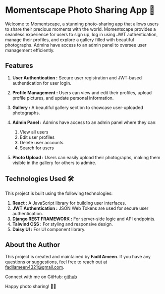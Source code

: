# Momentscape Photo Sharing App 📸

Welcome to Momentscape, a stunning photo-sharing app that allows users to share their precious moments with the world. Momentscape provides a seamless experience for users to sign up, log in using JWT authentication, manage their profiles, and explore a gallery filled with beautiful photographs. Admins have access to an admin panel to oversee user management efficiently.

<!-- ![Momentscape](link-to-your-app-screenshot.png) -->

## Features

1. **User Authentication :** 
Secure user registration and JWT-based authentication for user login.

2. **Profile Management :** 
Users can view and edit their profiles, upload profile pictures, and update personal information.

3. **Gallery :**
 A beautiful gallery section to showcase user-uploaded photographs.

4. **Admin Panel :**
Admins have access to an admin panel where they can:
   1. View all users
   2. Edit user profiles
   3. Delete user accounts
   4. Search for users

5. **Photo Upload :**
Users can easily upload their photographs, making them visible in the gallery for others to admire.

## Technologies Used 🛠️

This project is built using the following technologies:
1. **React :** A JavaScript library for building user interfaces.
2. **JWT Authentication :** JSON Web Tokens are used for secure user authentication.
3. **Django REST FRAMEWORK :** For server-side logic and API endpoints.
4. **Talwind CSS :** For styling and responsive design.
5. **Daisy UI :** For UI component library.



## About the Author

This project is created and maintained by **Fadil Ameen**. If you have any questions or suggestions, feel free to reach out at [fadilameen4321@gmail.com](mailto:fadilameen4321@gmail.com).

Connect with me on GitHub: [github](github.com/fadilameen4321)

Happy photo sharing! 📸✨

